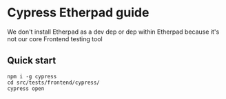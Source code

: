 # Cypress Etherpad guide
We don't install Etherpad as a dev dep or dep within Etherpad because it's not
our core Frontend testing tool

## Quick start
```
npm i -g cypress
cd src/tests/frontend/cypress/
cypress open
```
